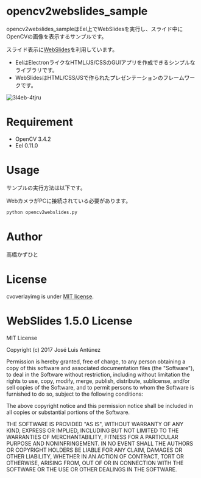 # opencv2webslides_sample
opencv2webslides_sampleはEel上でWebSlidesを実行し、スライド中にOpenCVの画像を表示するサンプルです。

スライド表示に[WebSlides](https://webslides.tv/)を利用しています。

* EelはElectronライクなHTML/JS/CSSのGUIアプリを作成できるシンプルなライブラリです。
* WebSlidesはHTML/CSS/JSで作られたプレゼンテーションのフレームワークです。

![3l4eb-4tjru](https://user-images.githubusercontent.com/37477845/74838953-cd572a00-5367-11ea-9d3e-2e41cda90a54.gif)


# Requirement
 
* OpenCV 3.4.2
* Eel 0.11.0
 
# Usage
 
サンプルの実行方法は以下です。

WebカメラがPCに接続されている必要があります。
 
```bash
python opencv2webslides.py
```

# Author
高橋かずひと
 
# License 
cvoverlayimg is under [MIT license](https://en.wikipedia.org/wiki/MIT_License).

# WebSlides 1.5.0 License 
MIT License

Copyright (c) 2017 José Luis Antúnez

Permission is hereby granted, free of charge, to any person obtaining a copy
of this software and associated documentation files (the "Software"), to deal
in the Software without restriction, including without limitation the rights
to use, copy, modify, merge, publish, distribute, sublicense, and/or sell
copies of the Software, and to permit persons to whom the Software is
furnished to do so, subject to the following conditions:

The above copyright notice and this permission notice shall be included in all
copies or substantial portions of the Software.

THE SOFTWARE IS PROVIDED "AS IS", WITHOUT WARRANTY OF ANY KIND, EXPRESS OR
IMPLIED, INCLUDING BUT NOT LIMITED TO THE WARRANTIES OF MERCHANTABILITY,
FITNESS FOR A PARTICULAR PURPOSE AND NONINFRINGEMENT. IN NO EVENT SHALL THE
AUTHORS OR COPYRIGHT HOLDERS BE LIABLE FOR ANY CLAIM, DAMAGES OR OTHER
LIABILITY, WHETHER IN AN ACTION OF CONTRACT, TORT OR OTHERWISE, ARISING FROM,
OUT OF OR IN CONNECTION WITH THE SOFTWARE OR THE USE OR OTHER DEALINGS IN THE
SOFTWARE.
